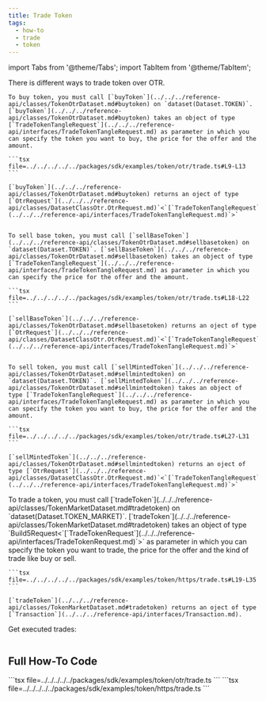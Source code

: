 ```yaml
---
title: Trade Token
tags:
  - how-to
  - trade
  - token
---
```


import Tabs from '@theme/Tabs';
import TabItem from '@theme/TabItem';

<Tabs groupId="request-type">
  <TabItem value="otr" label="OTR">
    There is different ways to trade token over OTR.
    
    To buy token, you must call [`buyToken`](../../../reference-api/classes/TokenOtrDataset.md#buytoken) on `dataset(Dataset.TOKEN)`. [`buyToken`](../../../reference-api/classes/TokenOtrDataset.md#buytoken) takes an object of type [`TradeTokenTangleRequest`](../../../reference-api/interfaces/TradeTokenTangleRequest.md) as parameter in which you can specify the token you want to buy, the price for the offer and the amount.

    ```tsx file=../../../../../packages/sdk/examples/token/otr/trade.ts#L9-L13
    ```

    [`buyToken`](../../../reference-api/classes/TokenOtrDataset.md#buytoken) returns an oject of type [`OtrRequest`](../../../reference-api/classes/DatasetClassOtr.OtrRequest.md)`<`[`TradeTokenTangleRequest`](../../../reference-api/interfaces/TradeTokenTangleRequest.md)`>`


    To sell base token, you must call [`sellBaseToken`](../../../reference-api/classes/TokenOtrDataset.md#sellbasetoken) on `dataset(Dataset.TOKEN)`. [`sellBaseToken`](../../../reference-api/classes/TokenOtrDataset.md#sellbasetoken) takes an object of type [`TradeTokenTangleRequest`](../../../reference-api/interfaces/TradeTokenTangleRequest.md) as parameter in which you can specify the price for the offer and the amount.

    ```tsx file=../../../../../packages/sdk/examples/token/otr/trade.ts#L18-L22
    ```

    [`sellBaseToken`](../../../reference-api/classes/TokenOtrDataset.md#sellbasetoken) returns an oject of type [`OtrRequest`](../../../reference-api/classes/DatasetClassOtr.OtrRequest.md)`<`[`TradeTokenTangleRequest`](../../../reference-api/interfaces/TradeTokenTangleRequest.md)`>`


    To sell token, you must call [`sellMintedToken`](../../../reference-api/classes/TokenOtrDataset.md#sellmintedtoken) on `dataset(Dataset.TOKEN)`. [`sellMintedToken`](../../../reference-api/classes/TokenOtrDataset.md#sellmintedtoken) takes an object of type [`TradeTokenTangleRequest`](../../../reference-api/interfaces/TradeTokenTangleRequest.md) as parameter in which you can specify the token you want to buy, the price for the offer and the amount.

    ```tsx file=../../../../../packages/sdk/examples/token/otr/trade.ts#L27-L31
    ```

    [`sellMintedToken`](../../../reference-api/classes/TokenOtrDataset.md#sellmintedtoken) returns an oject of type [`OtrRequest`](../../../reference-api/classes/DatasetClassOtr.OtrRequest.md)`<`[`TradeTokenTangleRequest`](../../../reference-api/interfaces/TradeTokenTangleRequest.md)`>`
  </TabItem>  
  <TabItem value="https" label="HTTPS">
    To trade a token, you must call [`tradeToken`](../../../reference-api/classes/TokenMarketDataset.md#tradetoken) on `dataset(Dataset.TOKEN_MARKET)`. [`tradeToken`](../../../reference-api/classes/TokenMarketDataset.md#tradetoken) takes an object of type `Build5Request<`[`TradeTokenRequest`](../../../reference-api/interfaces/TradeTokenRequest.md)`>` as parameter in which you can specify the token you want to trade, the price for the offer and the kind of trade like buy or sell.

    ```tsx file=../../../../../packages/sdk/examples/token/https/trade.ts#L19-L35
    ```

    [`tradeToken`](../../../reference-api/classes/TokenMarketDataset.md#tradetoken) returns an oject of type [`Transaction`](../../../reference-api/interfaces/Transaction.md).
  </TabItem>
</Tabs>

Get executed trades:

```tsx file=../../../../../packages/sdk/examples/token/https/trade.ts#L49-L69
```

## Full How-To Code

<Tabs groupId="request-type">
  <TabItem value="otr" label="OTR">
    ```tsx file=../../../../../packages/sdk/examples/token/otr/trade.ts
    ```
  </TabItem>  
  <TabItem value="https" label="HTTPS">
    ```tsx file=../../../../../packages/sdk/examples/token/https/trade.ts
    ```
  </TabItem>
</Tabs>
